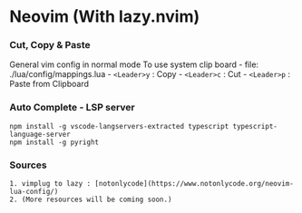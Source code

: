 # Neovim (With lazy.nvim)

### Cut, Copy & Paste
General vim config in normal mode
To use system clip board -
file: ./lua/config/mappings.lua
    - `<Leader>y` : Copy
    - `<Leader>c` : Cut
    - `<Leader>p` : Paste from Clipboard


### Auto Complete - LSP server

```
npm install -g vscode-langservers-extracted typescript typescript-language-server
npm install -g pyright
```
### Sources
    1. vimplug to lazy : [notonlycode](https://www.notonlycode.org/neovim-lua-config/)
    2. (More resources will be coming soon.)
